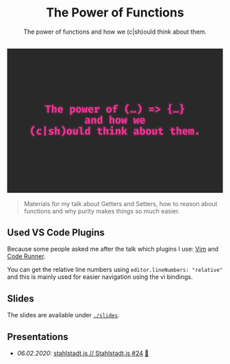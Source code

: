 <h1 align="center">The Power of Functions</h1>
<div align="center">
  <span>The power of functions and how we (c|sh)ould think about them.</span>
</div>
<br />

![frontpage](frontpage.png)

> Materials for my talk about Getters and Setters, how to reason about functions and why purity makes things so much easier.

## Used VS Code Plugins
Because some people asked me after the talk which plugins I use: [Vim](https://marketplace.visualstudio.com/items?itemName=vscodevim.vim) and [Code Runner](https://marketplace.visualstudio.com/items?itemName=formulahendry.code-runner).

You can get the relative line numbers using `editor.lineNumbers: "relative"` and this is mainly used for easier navigation using the vi bindings.

## Slides
The slides are available under [`./slides`](./slides).

## Presentations
- *06.02.2020:* [stahlstadt.js // Stahlstadt.js #24](https://www.meetup.com/stahlstadt-js/events/268136639/) [:movie_camera:](https://www.youtube.com/watch?v=MpjNiHIW8ZM)
